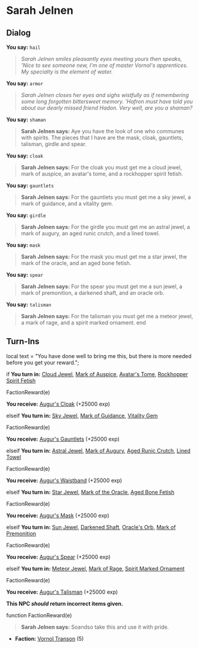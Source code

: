 # Sarah Jelnen
## Dialog

**You say:** `hail`



>*Sarah Jelnen smiles pleasantly eyes meeting yours then speaks, 'Nice to see someone new, I'm one of master Vornol's apprentices.  My specialty is the element of water.*

**You say:** `armor`



>*Sarah Jelnen closes her eyes and sighs wistfully as if remembering some long forgotten bittersweet memory. 'Hafron must have told you about our dearly missed friend Hadon. Very well, are you a shaman?*

**You say:** `shaman`



>**Sarah Jelnen says:** Aye you have the look of one who communes with spirits. The pieces that I have are the mask, cloak, gauntlets, talisman, girdle and spear.

**You say:** `cloak`



>**Sarah Jelnen says:** For the cloak you must get me a cloud jewel, mark of auspice, an avatar's tome, and a rockhopper spirit fetish.

**You say:** `gauntlets`



>**Sarah Jelnen says:** For the gauntlets you must get me a sky jewel, a mark of guidance, and a vitality gem.

**You say:** `girdle`



>**Sarah Jelnen says:** For the girdle you must get me an astral jewel, a mark of augury, an aged runic crutch, and a lined towel.

**You say:** `mask`



>**Sarah Jelnen says:** For the mask you must get me a star jewel, the mark of the oracle, and an aged bone fetish.

**You say:** `spear`



>**Sarah Jelnen says:** For the spear you must get me a sun jewel, a mark of premonition, a darkened shaft, and an oracle orb.

**You say:** `talisman`



>**Sarah Jelnen says:** For the talisman you must get me a meteor jewel, a mark of rage, and a spirit marked ornament.
end

## Turn-Ins



local text = "You have done well to bring me this, but there is more needed before you get your reward.";



if **You turn in:** [Cloud Jewel](/item/4491), [Mark of Auspice](/item/4940), [Avatar's Tome](/item/4949), [Rockhopper Spirit Fetish](/item/4950)


FactionReward(e)


 **You receive:**  [Augur's Cloak](/item/3757) (+25000 exp)

elseif **You turn in:** [Sky Jewel](/item/4492), [Mark of Guidance](/item/4951), [Vitality Gem](/item/4952)


FactionReward(e)


 **You receive:**  [Augur's Gauntlets](/item/3758) (+25000 exp)

elseif **You turn in:** [Astral Jewel](/item/4494), [Mark of Augury](/item/4955), [Aged Runic Crutch](/item/4956), [Lined Towel](/item/4957)


FactionReward(e)


 **You receive:**  [Augur's Waistband](/item/3760) (+25000 exp)

elseif **You turn in:** [Star Jewel](/item/4490), [Mark of the Oracle](/item/4938), [Aged Bone Fetish](/item/4939)


FactionReward(e)


 **You receive:**  [Augur's Mask](/item/3756) (+25000 exp)

elseif **You turn in:** [Sun Jewel](/item/4488), [Darkened Shaft](/item/4959), [Oracle's Orb](/item/4960), [Mark of Premonition](/item/4958)


FactionReward(e)


 **You receive:**  [Augur's Spear](/item/3761) (+25000 exp)

elseif **You turn in:** [Meteor Jewel](/item/4493), [Mark of Rage](/item/4953), [Spirit Marked Ornament](/item/4954)


FactionReward(e)


 **You receive:**  [Augur's Talisman](/item/3759) (+25000 exp)

**This NPC *should* return incorrect items given.**

function FactionReward(e)

>**Sarah Jelnen says:** Soandso take this and use it with pride.

* __Faction:__ [Vornol Transon](/faction/1547) (5)